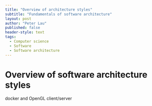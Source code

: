 ```yaml
---
title: "Overview of architecture styles"
subtitle: "Fundamentals of software architecture"
layout: post
author: "Peter Lau"
published: false
header-style: text
tags:
  - Computer science
  - Software
  - Software architecture
---
```



# Overview of software architecture styles





docker and OpenGL client/server 



